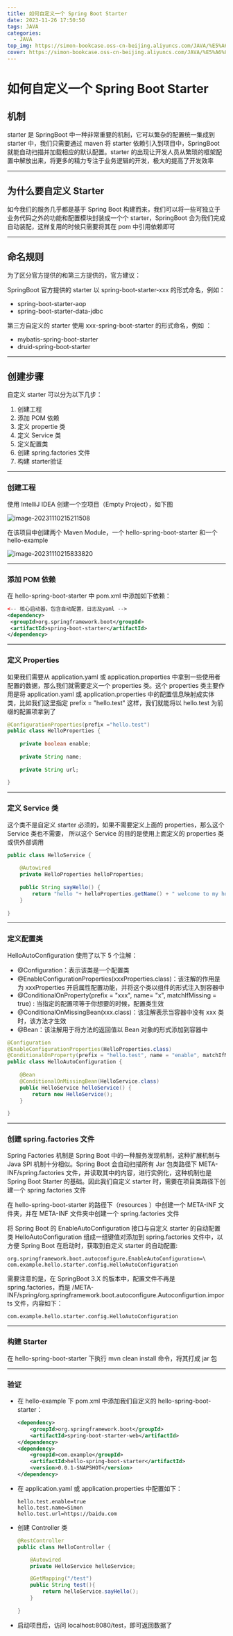 ```yaml
---
title: 如何自定义一个 Spring Boot Starter
date: 2023-11-26 17:50:50
tags: JAVA
categories: 
  - JAVA
top_img: https://simon-bookcase.oss-cn-beijing.aliyuncs.com/JAVA/%E5%A6%82%E4%BD%95%E8%87%AA%E5%AE%9A%E4%B9%89%E4%B8%80%E4%B8%AA%20Spring%20Starter/preview.jpg
cover: https://simon-bookcase.oss-cn-beijing.aliyuncs.com/JAVA/%E5%A6%82%E4%BD%95%E8%87%AA%E5%AE%9A%E4%B9%89%E4%B8%80%E4%B8%AA%20Spring%20Starter/preview.jpg
---
```




# 如何自定义一个 Spring Boot Starter

## 机制



starter 是 SpringBoot 中一种非常重要的机制，它可以繁杂的配置统一集成到 starter 中，我们只需要通过 maven 将 starter 依赖引入到项目中，SpringBoot 就能自动扫描并加载相应的默认配置。starter 的出现让开发人员从繁琐的框架配置中解放出来，将更多的精力专注于业务逻辑的开发，极大的提高了开发效率



------

## 为什么要自定义 Starter



如今我们的服务几乎都是基于 Spring Boot 构建而来，我们可以将一些可独立于业务代码之外的功能和配置模块封装成一个个 starter，SpringBoot 会为我们完成自动装配，这样复用的时候只需要将其在 pom 中引用依赖即可



------

## 命名规则



为了区分官方提供的和第三方提供的，官方建议：

SpringBoot 官方提供的 starter 以 spring-boot-starter-xxx 的形式命名，例如：

* spring-boot-starter-aop
* spring-boot-starter-data-jdbc

第三方自定义的 starter 使用 xxx-spring-boot-starter 的形式命名，例如 ：

* mybatis-spring-boot-starter
* druid-spring-boot-starter



------

## 创建步骤



自定义 starter 可以分为以下几步：

1. 创建工程
2. 添加 POM 依赖
3. 定义 propertie 类
4. 定义 Service 类
5. 定义配置类
6. 创建 spring.factories 文件
7. 构建 starter验证



------

### 创建工程



使用 IntelliJ IDEA 创建一个空项目（Empty Project），如下图

![image-20231110215211508](https://simon-bookcase.oss-cn-beijing.aliyuncs.com/JAVA/%E5%A6%82%E4%BD%95%E8%87%AA%E5%AE%9A%E4%B9%89%E4%B8%80%E4%B8%AA%20Spring%20Starter/image-20231110215211508.png)

在该项目中创建两个 Maven Module，一个 hello-spring-boot-starter 和一个 hello-example

![image-20231110215833820](https://simon-bookcase.oss-cn-beijing.aliyuncs.com/JAVA/%E5%A6%82%E4%BD%95%E8%87%AA%E5%AE%9A%E4%B9%89%E4%B8%80%E4%B8%AA%20Spring%20Starter/image-20231110215833820.png)



------

### 添加 POM 依赖



在 hello-spring-boot-starter 中 pom.xml 中添加如下依赖：

```xml
<-- 核心启动器，包含自动配置，日志及yaml -->
<dependency>
 <groupId>org.springframework.boot</groupId>
 <artifactId>spring-boot-starter</artifactId>
</dependency>
```



------

### 定义 Properties



如果我们需要从 application.yaml 或 application.properties 中拿到一些使用者配置的数据，那么我们就需要定义一个 properties 类。这个 properties 类主要作用是将 application.yaml 或 application.properties 中的配置信息映射成实体类，比如我们这里指定 prefix = "hello.test" 这样，我们就能将以 hello.test 为前缀的配置项拿到了

```java
@ConfigurationProperties(prefix ="hello.test")
public class HelloProperties {
    
    private boolean enable;
    
    private String name;
    
    private String url;
    
}
```



------

### 定义 Service 类



这个类不是自定义 starter 必须的，如果不需要定义上面的 properties，那么这个 Service 类也不需要， 所以这个 Service 的目的是使用上面定义的 properties 类或供外部调用

```java
public class HelloService {
    
    @Autowired
    private HelloProperties helloProperties;
    
    public String sayHello() {
        return "hello "+ helloProperties.getName() + " welcome to my homepage:" + helloProperties.getUrl();
    }
    
}
```



------

### 定义配置类



HelloAutoConfiguration 使用了以下 5 个注解：

* @Configuration：表示该类是一个配置类
* @EnableConfigurationProperties(xxxProperties.class)：该注解的作用是为 xxxProperties 开启属性配置功能，并将这个类以组件的形式注入到容器中
* @ConditionalOnProperty(prefix = "xxx", name= "x", matchIfMissing = true) : 当指定的配置项等于你想要的时候，配置类生效
* @ConditionalOnMissingBean(xxx.class)：该注解表示当容器中没有 xxx 类时，该方法才生效
* @Bean：该注解用于将方法的返回值以 Bean 对象的形式添加到容器中



```java
@Configuration
@EnableConfigurationProperties(HelloProperties.class)
@ConditionalOnProperty(prefix = "hello.test", name = "enable", matchIfMissing = true)
public class HelloAutoConfiguration {
    
    @Bean
    @ConditionalOnMissingBean(HelloService.class)
    public HelloService helloService() {
        return new HelloService();
    }
    
}

```



------

### 创建 spring.factories 文件



Spring Factories 机制是 Spring Boot 中的一种服务发现机制，这种扩展机制与 Java SPI 机制十分相似。Spring Boot 会自动扫描所有 Jar 包类路径下 META-INF/spring.factories 文件，并读取其中的内容，进行实例化，这种机制也是 Spring Boot Starter 的基础。因此我们自定义 starter 时，需要在项目类路径下创建一个 spring.factories 文件

在 hello-spring-boot-starter 的路径下（resources ）中创建一个 META-INF 文件夹，并在 META-INF 文件夹中创建一个 spring.factories 文件

将 Spring Boot 的 EnableAutoConfiguration 接口与自定义 starter 的自动配置类 HelloAutoConfiguration 组成一组键值对添加到 spring.factories 文件中，以方便 Spring Boot 在启动时，获取到自定义 starter 的自动配置:

```
org.springframework.boot.autoconfigure.EnableAutoConfiguration=\
com.example.hello.starter.config.HelloAutoConfiguration
```



需要注意的是，在 SpringBoot 3.X 的版本中，配置文件不再是 spring.factories，而是 /META-INF/spring/org.springframework.boot.autoconfigure.Autoconfigurtion.imports 文件，内容如下：

```
com.example.hello.starter.config.HelloAutoConfiguration
```



------

### 构建 Starter



在  hello-spring-boot-starter 下执行 mvn clean install 命令，将其打成 jar 包 



------

### 验证



* 在 hello-example 下 pom.xml 中添加我们自定义的 hello-spring-boot-starter：

  ```xml
  <dependency>
      <groupId>org.springframework.boot</groupId>
      <artifactId>spring-boot-starter-web</artifactId>
  </dependency>
  <dependency>
      <groupId>com.example</groupId>
      <artifactId>hello-spring-boot-starter</artifactId>
      <version>0.0.1-SNAPSHOT</version>
  </dependency>
  ```

* 在 application.yaml 或 application.properties 中配置如下：

  ```
  hello.test.enable=true
  hello.test.name=Simon
  hello.test.url=https://baidu.com
  ```

* 创建 Controller 类

  ```java
  @RestController
  public class HelloController {
  
      @Autowired
      private HelloService helloService;
  
      @GetMapping("/test")
      public String test(){
          return helloService.sayHello();
      }
      
  }
  ```

* 启动项目后，访问 localhost:8080/test，即可返回数据了

  
